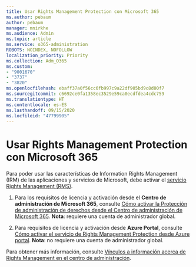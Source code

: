 ```yaml
---
title: Usar Rights Management Protection con Microsoft 365
ms.author: pebaum
author: pebaum
manager: mnirkhe
ms.audience: Admin
ms.topic: article
ms.service: o365-administration
ROBOTS: NOINDEX, NOFOLLOW
localization_priority: Priority
ms.collection: Adm_O365
ms.custom:
- "9001670"
- "3737"
- "3820"
ms.openlocfilehash: ebaff37a0f56cc6fb997c9a22df905bd9c8d00f7
ms.sourcegitcommit: c6692ce0fa1358ec3529e59ca0ecdfdea4cdc759
ms.translationtype: HT
ms.contentlocale: es-ES
ms.lasthandoff: 09/15/2020
ms.locfileid: "47799905"
---
```

# <a name="use-rights-management-protection-with-microsoft-365"></a>Usar Rights Management Protection con Microsoft 365

Para poder usar las características de Information Rights Management (IRM) de las aplicaciones y servicios de Microsoft, debe activar el [servicio Rights Management (RMS)](https://docs.microsoft.com/azure/information-protection/what-is-azure-rms).

1. Para los requisitos de licencia y activación desde el **Centro de administración de Microsoft 365**, consulte [Cómo activar la Protección de administración de derechos desde el Centro de administración de Microsoft 365](https://docs.microsoft.com/azure/information-protection/activate-office365). **Nota**: requiere una cuenta de administrador global.

2. Para requisitos de licencia y activación desde **Azure Portal**, consulte [Cómo activar el servicio de Rights Management Protection desde Azure portal](https://docs.microsoft.com/azure/information-protection/activate-azure). **Nota**: no requiere una cuenta de administrador global.

Para obtener más información, consulte [Vínculos a información acerca de Rights Management en el centro de administración](https://docs.microsoft.com/office365/enterprise/activate-rms-in-office-365).

